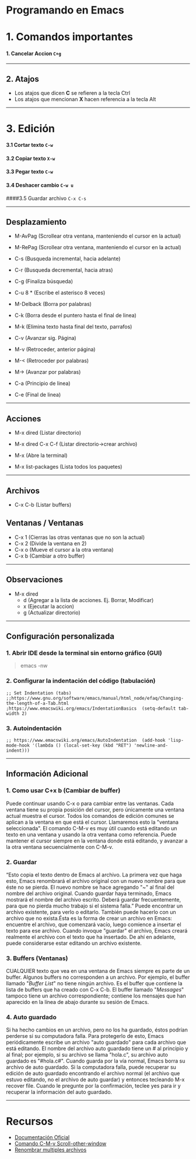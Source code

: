 # Programando en Emacs

# 1. Comandos importantes
#### 1. Cancelar Accion `C+g`

- - -

## 2. Atajos
- Los atajos que dicen **C** se refieren a la tecla Ctrl
- Los atajos que mencionan **X** hacen referencia a la tecla Alt

- - -

# 3. Edición	
#### 3.1 Cortar texto `C-w`
#### 3.2 Copiar texto `X-w`
#### 3.3 Pegar texto `C-w `
#### 3.4 Deshacer cambio `C-w u`
####3.5 Guardar archivo `C-x C-s`

- - -

## Desplazamiento
- M-AvPag (Scrollear otra ventana, manteniendo el cursor en la actual)
- M-RePag (Scrollear otra ventana, manteniendo el cursor en la actual)
- C-s (Busqueda incremental, hacia adelante)
- C-r (Busqueda decremental, hacia atras)
- C-g (Finaliza búsqueda)
- C-u 8 * (Escribe el asterisco 8 veces)
- M-Delback (Borra por palabras)

- C-k (Borra desde el puntero hasta el final de linea)
- M-k (Elimina texto hasta final del texto, parrafos)

- C-v  (Avanzar sig. Página)
- M-v (Retroceder, anterior página)
- M-< (Retroceder por palabras)
- M-> (Avanzar por palabras)
- C-a (Principio de linea)
- C-e (Final de linea)

- - -

## Acciones
- M-x dired (Listar directorio)
- M-x dired C-x C-f (Listar directorio->crear archivo)

- M-x (Abre la terminal)
- M-x list-packages (Lista todos los paquetes)

- - -

## Archivos
- C-x C-b (Listar buffers)


## Ventanas / Ventanas
- C-x 1 (Cierras las otras ventanas que no son la actual)
- C-x 2 (Divide la ventana en 2)
- C-x o (Mueve el cursor a la otra ventana)
- C-x b (Cambiar a otro buffer)

- - -

## Observaciones
- M-x dired
    - d (Agregar a la lista de acciones. Ej. Borrar, Modificar)
    - x (Ejecutar la accion)
    - g (Actualizar directorio)

- - -

## Configuración personalizada
### 1. Abrir IDE desde la terminal sin entorno gráfico (GUI)
> emacs -nw

### 2. Configurar la indentación del código (tabulación)
``
;; Set Indentation (tabs)
;;https://www.gnu.org/software/emacs/manual/html_node/efaq/Changing-the-length-of-a-Tab.html
;https://www.emacswiki.org/emacs/IndentationBasics 
(setq-default tab-width 2)
``

### 3. Autoindentación
``
;; https://www.emacswiki.org/emacs/AutoIndentation 
(add-hook 'lisp-mode-hook '(lambda ()
  (local-set-key (kbd "RET") 'newline-and-indent)))
``

- - -

## Información Adicional
### 1. Como usar C+x b (Cambiar de buffer)
Puede continuar usando C-x o para cambiar entre las ventanas.  Cada ventana tiene su propia posición del cursor, pero únicamente una ventana actual muestra el cursor.  Todos los comandos de edición comunes se aplican a la ventana en que está el cursor.  Llamaremos esto la "ventana seleccionada".
El comando C-M-v es muy útil cuando está editando un texto en una ventana y usando la otra ventana como referencia.  Puede mantener el cursor siempre en la ventana donde está editando, y avanzar a la otra ventana secuencialmente con C-M-v.

### 2. Guardar
“Esto copia el texto dentro de Emacs al archivo.  La primera vez que haga esto, Emacs renombrará el archivo original con un nuevo nombre para que éste no se pierda.  El nuevo nombre se hace agregando "~" al final del nombre del archivo original. Cuando guardar haya terminado, Emacs mostrará el nombre del archivo escrito.  Deberá guardar frecuentemente, para que no pierda mucho
trabajo si el sistema falla.” Puede encontrar un archivo existente, para verlo o editarlo.  También puede hacerlo con un archivo que no exista.Ésta es la forma de crear un archivo en Emacs: encuentre el archivo, que comenzará vacío, luego comience a insertar el texto para ese archivo.  Cuando invoque "guardar" el archivo, Emacs creará realmente el archivo con el texto que ha insertado.  De ahí en adelante, puede considerarse estar editando un archivo existente.

### 3. Buffers (Ventanas)
CUALQUIER texto que vea en una ventana de Emacs siempre es parte de un buffer.  Algunos buffers no corresponden a un archivo.  Por ejemplo, el buffer llamado "*Buffer List*" no tiene ningún archivo.  Es el buffer que contiene la lista de buffers que ha creado con C-x C-b.  El buffer llamado "*Messages*" tampoco tiene un archivo correspondiente; contiene los mensajes que han aparecido en la línea de abajo durante su sesión de Emacs.

### 4. Auto guardado
Si ha hecho cambios en un archivo, pero no los ha guardado, éstos podrían perderse si su computadora falla.  Para protegerlo de esto, Emacs periódicamente escribe un archivo "auto guardado" para cada archivo que está editando.  El nombre del archivo auto guardado tiene un # al principio y al final; por ejemplo, si su archivo se llama "hola.c", su archivo auto guardado es "#hola.c#".  Cuando guarda por la vía normal, Emacs borra su archivo de auto guardado.
Si la computadora falla, puede recuperar su edición de auto guardado encontrando el archivo normal (el archivo que estuvo editando, no el archivo de auto guardar) y entonces tecleando M-x recover file<Return>.  Cuando le pregunte por la confirmación, teclee yes<Return> para ir y recuperar la información del auto guardado.

- - -

# Recursos
- [Documentación Oficial](https://www.gnu.org/software/emacs/manual/html_node/emacs/Exiting.html)
- [Comando C-M-v Scroll-other-window](https://www.gnu.org/software/emacs/manual/html_node/emacs/Other-Window.html)
- [Renombrar multiples archivos](http://pragmaticemacs.com/emacs/dired-rename-multiple-files/)
